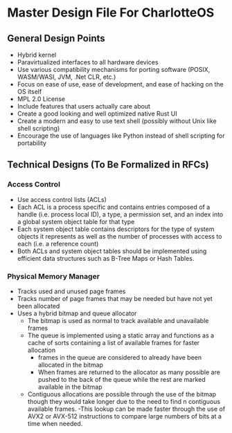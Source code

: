 # Master Design File For CharlotteOS

## General Design Points

- Hybrid kernel
- Paravirtualized interfaces to all hardware devices
- Use various compatibility mechanisms for porting software (POSIX, WASM/WASI, JVM, .Net CLR, etc.)
- Focus on ease of use, ease of development, and ease of hacking on the OS itself
- MPL 2.0 License
- Include features that users actually care about
- Create a good looking and well optimized native Rust UI
- Create a modern and easy to use text shell (possibly without Unix like shell scripting)
- Encourage the use of languages like Python instead of shell scripting for portability

## Technical Designs (To Be Formalized in RFCs)

### Access Control

- Use access control lists (ACLs)
- Each ACL is a process specific and contains entries composed of a handle (i.e. process local ID), a type, a permission set, and an index into a global system object table for that type
- Each system object table contains descriptors for the type of system objects it represents as well as the number of processes with access to each (i.e. a reference count)
- Both ACLs and system object tables should be implemented using efficient data structures such as B-Tree Maps or Hash Tables.

### Physical Memory Manager

- Tracks used and unused page frames
- Tracks number of page frames that may be needed but have not yet been allocated
- Uses a hybrid bitmap and queue allocator
	- The bitmap is used as normal to track available and unavailable frames
	- The queue is implemented using a static array and functions as a cache of sorts containing a list of available frames for faster allocation
		- frames in the queue are considered to already have been allocated in the bitmap
		- When frames are returned to the allocator as many possible are pushed to the back of the queue while the rest are marked available in the bitmap
	- Contiguous allocations are possible through the use of the bitmap though they would take longer due to the need to find n contiguous available frames.
		-This lookup can be made faster through the use of AVX2 or AVX-512 instructions to compare large numbers of bits at a time when needed.
